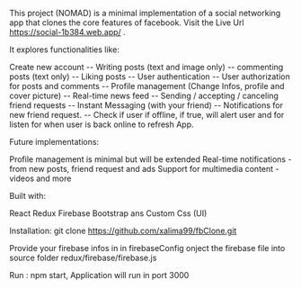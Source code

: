 This project (NOMAD) is a minimal implementation of a social networking app that clones the core features of facebook.  Visit the Live Url https://social-1b384.web.app/ .

It explores functionalities like:

Create new account --
Writing posts (text and image only) --
commenting posts (text only) --
Liking posts --
User authentication --
User authorization for posts and comments --
Profile management (Change Infos, profile and cover picture) --
Real-time news feed --
Sending / accepting / canceling friend requests --
Instant Messaging (with your friend) --
Notifications for new friend request. --
Check if user if offline, if true, will alert user and for listen for when user is back online to refresh App.

Future implementations:


Profile management is minimal but will be extended
Real-time notifications - from new posts, friend request and ads
Support for multimedia content - videos and more


Built with:

React
Redux
Firebase
Bootstrap ans Custom Css (UI)


Installation:
git clone https://github.com/xalima99/fbClone.git

Provide your firebase infos in in firebaseConfig onject the firebase file into source folder redux/firebase/firebase.js

Run : npm start, Application will run in port 3000
